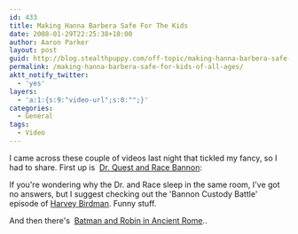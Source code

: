 ```yaml
---
id: 433
title: Making Hanna Barbera Safe For The Kids
date: 2008-01-29T22:25:38+10:00
author: Aaron Parker
layout: post
guid: http://blog.stealthpuppy.com/off-topic/making-hanna-barbera-safe-for-kids-of-all-ages
permalink: /making-hanna-barbera-safe-for-kids-of-all-ages/
aktt_notify_twitter:
  - 'yes'
layers:
  - 'a:1:{s:9:"video-url";s:0:"";}'
categories:
  - General
tags:
  - Video
---
```

I came across these couple of videos last night that tickled my fancy, so I had to share. First up is  [Dr. Quest and Race Bannon](http://www.youtube.com/watch?v=bawMDbNQsMo):



If you're wondering why the Dr. and Race sleep in the same room, I've got no answers, but I suggest checking out the 'Bannon Custody Battle' episode of [Harvey Birdman](http://en.wikipedia.org/wiki/Harvey_Birdman%2C_Attorney_at_Law). Funny stuff.

And then there's  [Batman and Robin in Ancient Rome](http://www.youtube.com/watch?v=0jojOqtzKD8)..